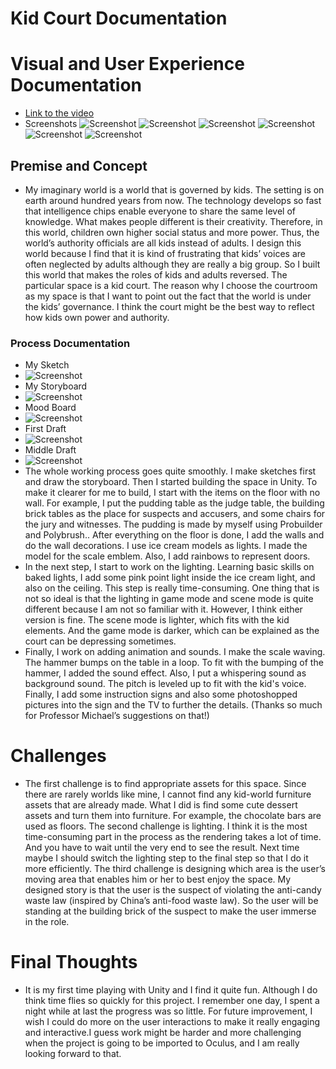 # Kid Court Documentation

# Visual and User Experience Documentation
- [Link to the video](https://www.youtube.com/watch?v=Lredc1Ecc9o)
- Screenshots
![Screenshot](Screenshot%200.png) 
![Screenshot](Screenshot1.png)
![Screenshot](Screenshot2.png)
![Screenshot](https://github.com/jiayiliang1222/Project1_Kid-Court/blob/main/Screenshots%20and%20Recordings/Screenshot3.png)
![Screenshot](https://github.com/jiayiliang1222/Project1_Kid-Court/blob/main/Screenshots%20and%20Recordings/Screenshot4.png)
![Screenshot](https://github.com/jiayiliang1222/Project1_Kid-Court/blob/main/Screenshots%20and%20Recordings/Screenshot5.png)
## Premise and Concept
- My imaginary world is a world that is governed by kids. The setting is on earth around hundred years from now. The technology develops so fast that intelligence chips enable everyone to share the same level of knowledge. What makes people different is their creativity. Therefore, in this world, children own higher social status and more power. Thus, the world’s authority officials are all kids instead of adults. I design this world because I find that it is kind of frustrating that kids’ voices are often neglected by adults although they are really a big group. So I built this world that makes the roles of kids and adults reversed.
The particular space is a kid court. The reason why I choose the courtroom as my space is that I want to point out the fact that the world is under the kids’ governance. I think the court might be the best way to reflect how kids own power and authority. 
### Process Documentation
- My Sketch
- ![Screenshot](https://github.com/jiayiliang1222/Project1_Kid-Court/blob/main/Screenshots%20and%20Recordings/Sketch.jpg)
- My Storyboard
- ![Screenshot](https://github.com/jiayiliang1222/Project1_Kid-Court/blob/main/Screenshots%20and%20Recordings/Storyboard.jpg)
- Mood Board
- ![Screenshot](https://github.com/jiayiliang1222/Project1_Kid-Court/blob/main/Screenshots%20and%20Recordings/Mood%20Board.jpg)
- First Draft
- ![Screenshot](https://github.com/jiayiliang1222/Project1_Kid-Court/blob/main/Screenshots%20and%20Recordings/First%20Draft.png)
- Middle Draft
- ![Screenshot](https://github.com/jiayiliang1222/Project1_Kid-Court/blob/main/Screenshots%20and%20Recordings/Progress.png)
- The whole working process goes quite smoothly. I make sketches first and draw the storyboard. Then I started building the space in Unity. To make it clearer for me to build, I start with the items on the floor with no wall. For example, I put the pudding table as the judge table, the building brick tables as the place for suspects and accusers, and some chairs for the jury and witnesses.  The pudding is made by myself using Probuilder and Polybrush.. After everything on the floor is done, I add the walls and do the wall decorations. I use ice cream models as lights. I made the model for the scale emblem. Also, I add rainbows to represent doors. 
- In the next step, I start to work on the lighting. Learning basic skills on baked lights, I add some pink point light inside the ice cream light, and also on the ceiling. This step is really time-consuming. One thing that is not so ideal is that the lighting in game mode and scene mode is quite different because I am not so familiar with it. However, I think either version is fine. The scene mode is lighter, which fits with the kid elements. And the game mode is darker, which can be explained as the court can be depressing sometimes. 
- Finally, I work on adding animation and sounds. I make the scale waving. The hammer bumps on the table in a loop. To fit with the bumping of the hammer, I added the sound effect. Also, I put a whispering sound as background sound. The pitch is leveled up to fit with the kid's voice. Finally, I add some instruction signs and also some photoshopped pictures into the sign and the TV to further the details. (Thanks so much for Professor Michael’s suggestions on that!) 
# Challenges
- The first challenge is to find appropriate assets for this space. Since there are rarely worlds like mine, I cannot find any kid-world furniture assets that are already made. What I did is find some cute dessert assets and turn them into furniture. For example, the chocolate bars are used as floors. The second challenge is lighting. I think it is the most time-consuming part in the process as the rendering takes a lot of time. And you have to wait until the very end to see the result. Next time maybe I should switch the lighting step to the final step so that I do it more efficiently. The third challenge is designing which area is the user’s moving area that enables him or her to best enjoy the space. My designed story is that the user is the suspect of violating the anti-candy waste law (inspired by China’s anti-food waste law). So the user will be standing at the building brick of the suspect to make the user immerse in the role. 
# Final Thoughts
- It is my first time playing with Unity and I find it quite fun. Although I do think time flies so quickly for this project. I remember one day, I spent a night while at last the progress was so little. For future improvement, I wish I could do more on the user interactions to make it really engaging and interactive.I guess work might be harder and more challenging when the project is going to be imported to Oculus, and I am really looking forward to that. 
